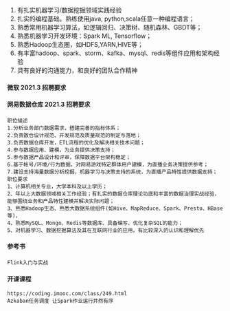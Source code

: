 

1. 有扎实机器学习/数据挖掘领域实践经验
2. 扎实的编程基础。熟练使用java, python,scala任意一种编程语言；
3. 熟悉常用机器学习算法，如逻辑回归、决策树、随机森林、GBDT等；
4. 熟悉机器学习开发环境：Spark ML, Tensorflow；
5. 熟悉Hadoop生态圈，如HDFS,YARN,HIVE等；
6. 有丰富hadoop、spark、storm、kafka、mysql、redis等组件应用和架构经验
7. 具有良好的沟通能力，和良好的团队合作精神

#### 微软 2021.3 招聘要求

#### 网易数据仓库 2021.3 招聘要求
```
职位描述
1.分析业务部门数据需求，搭建完善的指标体系；
2.负责数仓设计规范、开发规范及质量规范的制定与落地；
3.负责数据仓库开发，ETL流程的优化及解决相关技术问题；
4.参与数据应用、建模，为业务提供决策支持；
5.参与数据产品设计和评审，保障数据平台架构稳定；
6.基于帐号/环境/行为数据，对网易游戏特定群体用户建模，为直播业务决策提供参考；
7.建设支持海量数据分析挖掘，机器学习与决策支持的系统，为直播产品特性提供数据支持；
职位要求
1、计算机相关专业，大学本科及以上学历；
2、年以上大数据领域相关工作经验；有扎实的数据仓库理论功底和丰富的数据治理实战经验，能够围绕业务和产品特性建模并解决实际问题；
3、熟悉Hadoop生态、熟悉大数据系统组件(如Hive、MapReduce、Spark、Presto、HBase等)，
4、熟悉MySQL、Mongo、Redis等数据库、具备编写、优化复杂SQL的能力；
5、对机器学习、数据挖掘算法及其在互联网行业的应用，有比较深入的认识和理解优先
```

#### 参考书
    Flink入门与实战

#### 开课课程
    https://coding.imooc.com/class/249.html
    Azkaban任务调度 让Spark作业运行井然有序
